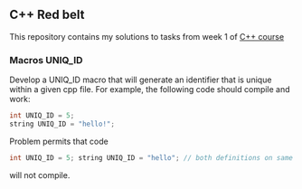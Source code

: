 ## C++ Red belt
This repository contains my solutions to tasks from week 1 of [C++ course](https://www.coursera.org/learn/c-plus-plus-red/)

### Macros UNIQ_ID

Develop a UNIQ_ID macro that will generate an identifier that is unique within a given cpp file. For example, the following code should compile and work:
```cpp
int UNIQ_ID = 5;
string UNIQ_ID = "hello!";
```
Problem permits that code
```cpp
int UNIQ_ID = 5; string UNIQ_ID = "hello"; // both definitions on same line
```
will not compile.
